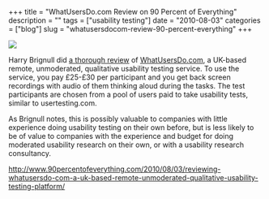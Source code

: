 +++
title = "WhatUsersDo.com Review on 90 Percent of Everything"
description = ""
tags = ["usability testing"]
date = "2010-08-03"
categories = ["blog"]
slug = "whatusersdocom-review-90-percent-everything"
+++



  <div class="notebook-screenshot"><a href="http://www.90percentofeverything.com/2010/08/03/reviewing-whatusersdo-com-a-uk-based-remote-unmoderated-qualitative-usability-testing-platform/"><img src="http://media.konigi.com/bluga/wt4c5836efe518c_large.jpg"/></a></div><p>Harry Brignull did <a href="http://www.90percentofeverything.com/2010/08/03/reviewing-whatusersdo-com-a-uk-based-remote-unmoderated-qualitative-usability-testing-platform/?utm_source=feedburner&amp;utm_medium=email&amp;utm_campaign=Feed%3A+90percentofeverything%2Ffeed+%2890+Percent+of+Everything+%29">a thorough review</a> of <a href="http://www.whatusersdo.com/">WhatUsersDo.com</a>, a UK-based remote, unmoderated, qualitative usability testing service. To use the service, you pay £25-£30 per participant and you get back screen recordings with audio of them thinking aloud during the tasks. The test participants are chosen from a pool of users paid to take usability tests, similar to usertesting.com.</p>

<p>As Brignull notes, this is possibly valuable to companies with little experience doing usability testing on their own before, but is less likely to be of value to companies with the experience and budget for doing moderated usability research on their own, or with a usability research consultancy.</p>

    
  <a href="http://www.90percentofeverything.com/2010/08/03/reviewing-whatusersdo-com-a-uk-based-remote-unmoderated-qualitative-usability-testing-platform/">http://www.90percentofeverything.com/2010/08/03/reviewing-whatusersdo-com-a-uk-based-remote-unmoderated-qualitative-usability-testing-platform/</a>

